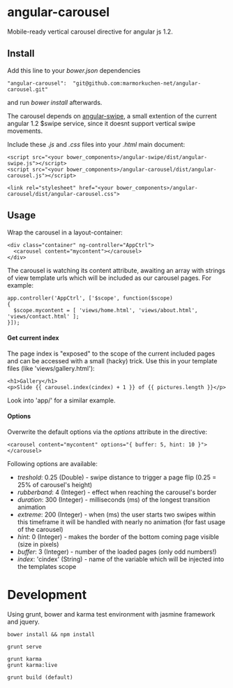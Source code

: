 angular-carousel
=========================

Mobile-ready vertical carousel directive for angular js 1.2.

## Install

Add this line to your *bower.json* dependencies

    "angular-carousel":  "git@github.com:marmorkuchen-net/angular-carousel.git"

and run *bower install* afterwards.

The carousel depends on [angular-swipe](https://github.com/marmorkuchen-net/angular-swipe), a small extention of the current angular 1.2 $swipe service, since it doesnt support vertical swipe movements.

Include these *.js* and *.css* files into your *.html* main document:

    <script src="<your bower_components>/angular-swipe/dist/angular-swipe.js"></script>
    <script src="<your bower_components>/angular-carousel/dist/angular-carousel.js"></script>

    <link rel="stylesheet" href="<your bower_components>/angular-carousel/dist/angular-carousel.css">

## Usage

Wrap the carousel in a layout-container:

    <div class="container" ng-controller="AppCtrl">
      <carousel content="mycontent"></carousel>
    </div>

The carousel is watching its content attribute, awaiting an array with strings of view template urls which will be included as our carousel pages. For example:

    app.controller('AppCtrl', ['$scope', function($scope)
    {
      $scope.mycontent = [ 'views/home.html', 'views/about.html', 'views/contact.html' ];
    }]);

#### Get current index

The page index is "exposed" to the scope of the current included pages and can be accessed with a small (hacky) trick. Use this in your template files (like 'views/gallery.html'):

    <h1>Gallery</h1>
    <p>Slide {{ carousel.index(cindex) + 1 }} of {{ pictures.length }}</p>

Look into 'app/' for a similar example.

#### Options

Overwrite the default options via the *options* attribute in the directive:

    <carousel content="mycontent" options="{ buffer: 5, hint: 10 }"></carousel>

Following options are available:

* *treshold*: 0.25 (Double) - swipe distance to trigger a page flip (0.25 = 25% of carousel's height)
* *rubberband*: 4 (Integer) - effect when reaching the carousel's border
* *duration*: 300 (Integer) - milliseconds (ms) of the longest transition animation
* *extreme*: 200 (Integer) - when (ms) the user starts two swipes within this timeframe it will be handled with nearly no animation (for fast usage of the carousel)
* *hint*: 0 (Integer) - makes the border of the bottom coming page visible (size in pixels)
* *buffer*: 3 (Integer) - number of the loaded pages (only odd numbers!)
* *index*: 'cindex' (String) - name of the variable which will be injected into the templates scope

# Development

Using grunt, bower and karma test environment with jasmine framework and jquery.

    bower install && npm install

    grunt serve

    grunt karma
    grunt karma:live

    grunt build (default)
